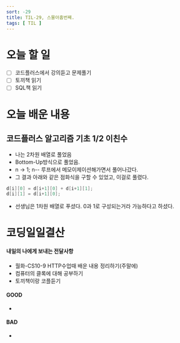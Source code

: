 ```yaml
---
sort: -29
title: TIL-29, 스물아홉번째.
tags: [ TIL ]
---
```


# 오늘 할 일

- [ ] 코드플러스에서 강의듣고 문제풀기
- [ ] 토끼책 읽기
- [ ] SQL책 읽기

# 오늘 배운 내용  

## 코드플러스 알고리즘 기초 1/2 이친수

* 나는 2차원 배열로 풀었음
* Bottom-Up방식으로 풀었음.
* n -> 1; n-- 루프에서 메모이제이션해가면서 풀어나갔다.
* 그 결과 아래와 같은 점화식을 구할 수 있었고, 이걸로 풀렸다.

```java
d[i][0] = d[i+1][0] + d[i+1][1];
d[i][1] = d[i+1][0];
```

* 선생님은 1차원 배열로 푸셨다. 0과 1로 구성되는거라 가능하다고 하셨다.

# 코딩일일결산

#### 내일의 나에게 보내는 전달사항

* 월화-CS10-9 HTTP수업때 배운 내용 정리하기(주말에)
* 컴퓨터의 클록에 대해 공부하기
* 토끼책이랑 코플듣기

#### GOOD

* 

#### BAD

* 

